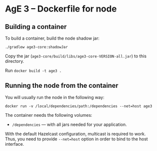 # AgE 3 – Dockerfile for node

## Building a container

To build a container, build the node shadow jar:

```
./gradlew age3-core:shadowJar
```
Copy the jar (`age3-core/build/libs/age3-core-VERSION-all.jar`) to this directory.

Run `docker build -t age3 .`

## Running the node from the container

You will usually run the node in the following way:
```
docker run -v /local/dependencies/path:/dependencies --net=host age3
```

The container needs the following volumes:
* `/dependencies` — with all jars needed for your application.
 
With the default Hazelcast configuration, multicast is required to work. Thus, you need to provide `--net=host` option
in order to bind to the host interface.


